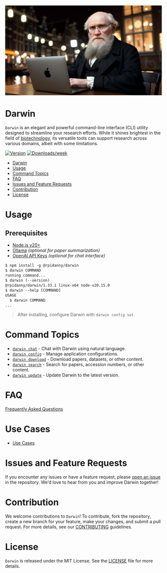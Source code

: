 ![alt text](darwin.png 'Darwin')

# Darwin

`Darwin` is an elegant and powerful command-line interface (CLI) utility designed to streamline your research efforts. While it shines brightest in the field of [biotechnology](https://en.wikipedia.org/wiki/Biotechnology), its versatile tools can support research across various domains, albeit with some limitations.

[![Version](https://img.shields.io/npm/v/@rpidanny/darwin.svg)](https://npmjs.org/package/@rpidanny/darwin)
[![Downloads/week](https://img.shields.io/npm/dw/@rpidanny/darwin.svg)](https://npmjs.org/package/@rpidanny/darwin)

<!-- toc -->

- [Darwin](#darwin)
- [Usage](#usage)
- [Command Topics](#command-topics)
- [FAQ](#faq)
- [Issues and Feature Requests](#issues-and-feature-requests)
- [Contribution](#contribution)
- [License](#license)
<!-- tocstop -->

# Usage

## Prerequisites

- [Node.js v20+](https://nodejs.org/en/download/prebuilt-installer)
- [Ollama](https://ollama.com/) _(optional for paper summarization)_
- [OpenAI API Keys](https://platform.openai.com/settings/profile?tab=api-keys) _(optional for chat interface)_

<!-- usage -->

```sh-session
$ npm install -g @rpidanny/darwin
$ darwin COMMAND
running command...
$ darwin (--version)
@rpidanny/darwin/1.33.1 linux-x64 node-v20.15.0
$ darwin --help [COMMAND]
USAGE
  $ darwin COMMAND
...
```

<!-- usagestop -->

> After installing, configure Darwin with `darwin config set`.

<!-- commands -->

# Command Topics

- [`darwin chat`](docs/chat.md) - Chat with Darwin using natural language.
- [`darwin config`](docs/config.md) - Manage application configurations.
- [`darwin download`](docs/download.md) - Download papers, datasets, or other content.
- [`darwin search`](docs/search.md) - Search for papers, accession numbers, or other content.
- [`darwin update`](docs/update.md) - Update Darwin to the latest version.

<!-- commandsstop -->

# FAQ

[Frequently Asked Questions](docs/faq.md)

# Use Cases

- [Use Cases](docs/use-cases.md)

# Issues and Feature Requests

If you encounter any issues or have a feature request, please [open an issue](https://github.com/rpidanny/darwin/issues) in the repository. We'd love to hear from you and improve Darwin together!

# Contribution

We welcome contributions to `Darwin`! To contribute, fork the repository, create a new branch for your feature, make your changes, and submit a pull request. For more details, see our [CONTRIBUTING](CONTRIBUTING.md) guidelines.

# License

`Darwin` is released under the MIT License. See the [LICENSE](LICENSE) file for more details.
